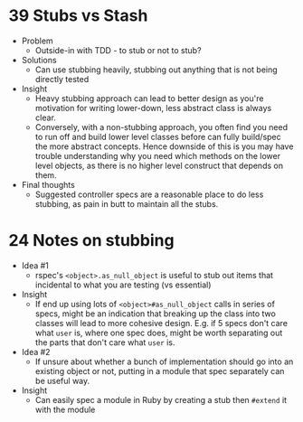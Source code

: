 # 39 Stubs vs Stash

- Problem
  - Outside-in with TDD - to stub or not to stub?
- Solutions
  - Can use stubbing heavily, stubbing out anything that is not being directly tested  
- Insight
  - Heavy stubbing approach can lead to better design as you're motivation for writing lower-down, less abstract class is always clear.
  - Conversely, with a non-stubbing approach, you often find you need to run off and build lower level classes before can fully build/spec the more abstract concepts. Hence downside of this is you may have trouble understanding why you need which methods on the lower level objects, as there is no higher level construct that depends on them.
- Final thoughts
  - Suggested controller specs are a reasonable place to do less stubbing, as pain in butt to maintain all the stubs.

# 24 Notes on stubbing

- Idea #1
  - rspec's `<object>.as_null_object` is useful to stub out items that incidental to what you are testing (vs essential)
- Insight
  - If end up using lots of `<object>#as_null_object` calls in series of specs, might be an indication that breaking up the class into two classes will lead to more cohesive design. E.g. if 5 specs don't care what `user` is, where one spec does, might be worth separating out the parts that don't care what `user` is.
- Idea #2
  - If unsure about whether a bunch of implementation should go into an existing object or not, putting in a module that spec separately can be useful way.
- Insight
  - Can easily spec a module in Ruby by creating a stub then `#extend` it with the module